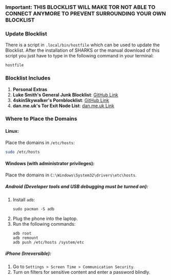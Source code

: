 ### Important: THIS BLOCKLIST WILL MAKE TOR NOT ABLE TO CONNECT ANYMORE TO PREVENT SURROUNDING YOUR OWN BLOCKLIST

### Update Blocklist
There is a script in `.local/bin/hostfile` which can be used to update the Blocklist. After the installation of SHARKS or the manual download of this script you just have to type in the following command in your terminal:
```
hostfile
```

### Blocklist Includes

1. **Personal Extras**
2. **Luke Smith's General Junk Blocklist**: [GitHub Link](https://github.com/LukeSmithxyz/etc/blob/master/ips)
3. **4skinSkywalker's Pornblocklist**: [GitHub Link](https://github.com/4skinSkywalker/Anti-Porn-HOSTS-File/blob/master/HOSTS.txt)
4. **dan.me.uk's Tor Exit Node List**: [dan.me.uk Link](https://www.dan.me.uk/torlist/?full)

### Where to Place the Domains

#### Linux:
Place the domains in `/etc/hosts`:
```bash
sudo /etc/hosts
```

#### Windows (with administrator privileges):
Place the domains in `C:\Windows\System32\drivers\etc\hosts`.

##### Android (Developer tools and USB debugging must be turned on):
1. Install `adb`:
   ```
   sudo pacman -S adb
   ```
2. Plug the phone into the laptop.
3. Run the following commands:
   ```
   adb root
   adb remount
   adb push /etc/hosts /system/etc
   ```

##### iPhone (Irreversible):
1. Go to `Settings > Screen Time > Communication Security`.
2. Turn on filters for sensitive content and enter a password blindly.

